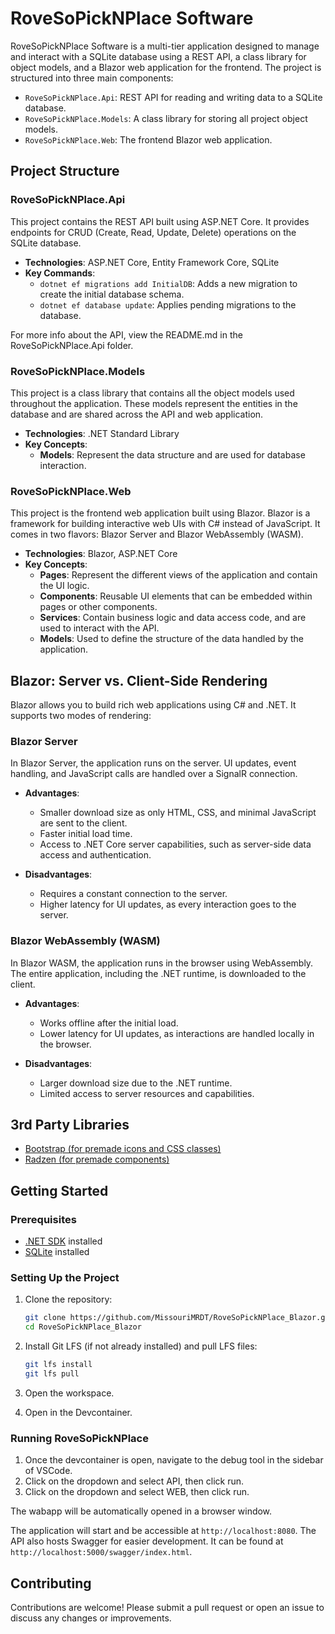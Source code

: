 # RoveSoPickNPlace Software

RoveSoPickNPlace Software is a multi-tier application designed to manage and interact with a SQLite database using a REST API, a class library for object models, and a Blazor web application for the frontend. The project is structured into three main components:

- `RoveSoPickNPlace.Api`: REST API for reading and writing data to a SQLite database.
- `RoveSoPickNPlace.Models`: A class library for storing all project object models.
- `RoveSoPickNPlace.Web`: The frontend Blazor web application.

## Project Structure

### RoveSoPickNPlace.Api

This project contains the REST API built using ASP.NET Core. It provides endpoints for CRUD (Create, Read, Update, Delete) operations on the SQLite database.

- **Technologies**: ASP.NET Core, Entity Framework Core, SQLite
- **Key Commands**:
  - `dotnet ef migrations add InitialDB`: Adds a new migration to create the initial database schema.
  - `dotnet ef database update`: Applies pending migrations to the database.

For more info about the API, view the README.md in the RoveSoPickNPlace.Api folder.

### RoveSoPickNPlace.Models

This project is a class library that contains all the object models used throughout the application. These models represent the entities in the database and are shared across the API and web application.

- **Technologies**: .NET Standard Library
- **Key Concepts**:
  - **Models**: Represent the data structure and are used for database interaction.

### RoveSoPickNPlace.Web

This project is the frontend web application built using Blazor. Blazor is a framework for building interactive web UIs with C# instead of JavaScript. It comes in two flavors: Blazor Server and Blazor WebAssembly (WASM).

- **Technologies**: Blazor, ASP.NET Core
- **Key Concepts**:
  - **Pages**: Represent the different views of the application and contain the UI logic.
  - **Components**: Reusable UI elements that can be embedded within pages or other components.
  - **Services**: Contain business logic and data access code, and are used to interact with the API.
  - **Models**: Used to define the structure of the data handled by the application.

## Blazor: Server vs. Client-Side Rendering

Blazor allows you to build rich web applications using C# and .NET. It supports two modes of rendering:

### Blazor Server

In Blazor Server, the application runs on the server. UI updates, event handling, and JavaScript calls are handled over a SignalR connection.

- **Advantages**:
  - Smaller download size as only HTML, CSS, and minimal JavaScript are sent to the client.
  - Faster initial load time.
  - Access to .NET Core server capabilities, such as server-side data access and authentication.

- **Disadvantages**:
  - Requires a constant connection to the server.
  - Higher latency for UI updates, as every interaction goes to the server.

### Blazor WebAssembly (WASM)

In Blazor WASM, the application runs in the browser using WebAssembly. The entire application, including the .NET runtime, is downloaded to the client.

- **Advantages**:
  - Works offline after the initial load.
  - Lower latency for UI updates, as interactions are handled locally in the browser.

- **Disadvantages**:
  - Larger download size due to the .NET runtime.
  - Limited access to server resources and capabilities.

## 3rd Party Libraries
 - [Bootstrap (for premade icons and CSS classes)](https://getbootstrap.com/docs/5.3/getting-started/introduction/)
 - [Radzen (for premade components)](https://blazor.radzen.com/dashboard)

## Getting Started

### Prerequisites

- [.NET SDK](https://dotnet.microsoft.com/download) installed
- [SQLite](https://www.sqlite.org/download.html) installed

### Setting Up the Project

1. Clone the repository:

   ```sh
   git clone https://github.com/MissouriMRDT/RoveSoPickNPlace_Blazor.git
   cd RoveSoPickNPlace_Blazor
   ```

2. Install Git LFS (if not already installed) and pull LFS files:

   ```sh
   git lfs install
   git lfs pull
   ```

3. Open the workspace.

4. Open in the Devcontainer.

### Running RoveSoPickNPlace

1) Once the devcontainer is open, navigate to the debug tool in the sidebar of VSCode.
2) Click on the dropdown and select API, then click run.
2) Click on the dropdown and select WEB, then click run.

The wabapp will be automatically opened in a browser window.

The application will start and be accessible at `http://localhost:8080`.
The API also hosts Swagger for easier development. It can be found at `http://localhost:5000/swagger/index.html`.

## Contributing

Contributions are welcome! Please submit a pull request or open an issue to discuss any changes or improvements.
